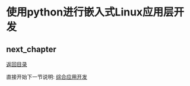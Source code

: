 # 使用python进行嵌入式Linux应用层开发

## next_chapter

[返回目录](../README.md)

直接开始下一节说明: [综合应用开发](./ch04-11.integrated_design.md)
